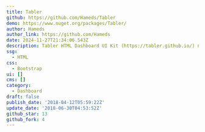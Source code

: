 ```yaml
---
title: Tabler
github: https://github.com/Hameds/Tabler
demo: https://www.nuget.org/packages/Tabler/
author: Hameds
author_link: https://github.com/Hameds
date: 2024-11-27T21:34:06.543Z
description: Tabler HTML Dashboard UI Kit (https://tabler.github.io/) nuget package
ssg:
  - HTML
css:
  - Bootstrap
ui: []
cms: []
category:
  - Dashboard
draft: false
publish_date: '2018-04-12T05:59:22Z'
update_date: '2018-06-30T04:53:52Z'
github_star: 13
github_fork: 4
---
```

